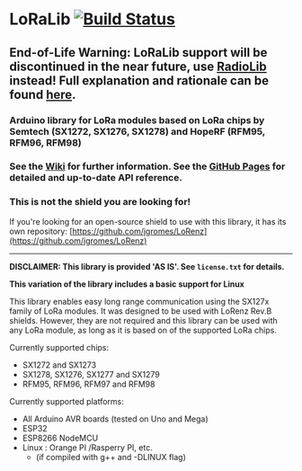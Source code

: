 # LoRaLib [![Build Status](https://travis-ci.com/zhgzhg/LoRaLib.svg?branch=master)](https://travis-ci.com/zhgzhg/LoRaLib)

## End-of-Life Warning: LoRaLib support will be discontinued in the near future, use [RadioLib](https://github.com/jgromes/RadioLib) instead! Full explanation and rationale can be found [here](https://github.com/jgromes/LoRaLib/blob/master/EOL.md).

### Arduino library for LoRa modules based on LoRa chips by Semtech (SX1272, SX1276, SX1278) and HopeRF (RFM95, RFM96, RFM98)

### See the [Wiki](https://github.com/jgromes/LoRaLib/wiki) for further information. See the [GitHub Pages](https://jgromes.github.io/LoRaLib) for detailed and up-to-date API reference.

### This is not the shield you are looking for!
If you're looking for an open-source shield to use with this library, it has its own repository: [https://github.com/jgromes/LoRenz](https://github.com/jgromes/LoRenz)

---

**DISCLAIMER: This library is provided 'AS IS'. See `license.txt` for details.**

**This variation of the library includes a basic support for Linux**

This library enables easy long range communication using the SX127x family of LoRa modules. It was designed to be used with LoRenz Rev.B shields. However, they are not required and this library can be used with any LoRa module, as long as it is based on of the supported LoRa chips.

Currently supported chips:
* SX1272 and SX1273
* SX1278, SX1276, SX1277 and SX1279
* RFM95, RFM96, RFM97 and RFM98

Currently supported platforms:
* All Arduino AVR boards (tested on Uno and Mega)
* ESP32
* ESP8266 NodeMCU
* Linux : Orange PI /Rasperry PI, etc.
    * (if compiled with g++ and -DLINUX flag)
